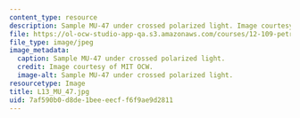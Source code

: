 ```yaml
---
content_type: resource
description: Sample MU-47 under crossed polarized light. Image courtesy of MIT OCW.
file: https://ol-ocw-studio-app-qa.s3.amazonaws.com/courses/12-109-petrology-fall-2005/7af590b0d8de1beeeecff6f9ae9d2811_L13_MU_47.jpg
file_type: image/jpeg
image_metadata:
  caption: Sample MU-47 under crossed polarized light.
  credit: Image courtesy of MIT OCW.
  image-alt: Sample MU-47 under crossed polarized light.
resourcetype: Image
title: L13_MU_47.jpg
uid: 7af590b0-d8de-1bee-eecf-f6f9ae9d2811
---
```

